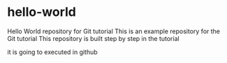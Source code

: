 # hello-world
Hello World repository for Git tutorial
This is an example repository for the Git tutorial
This repository is built step by step in the tutorial

it is going to executed in github

